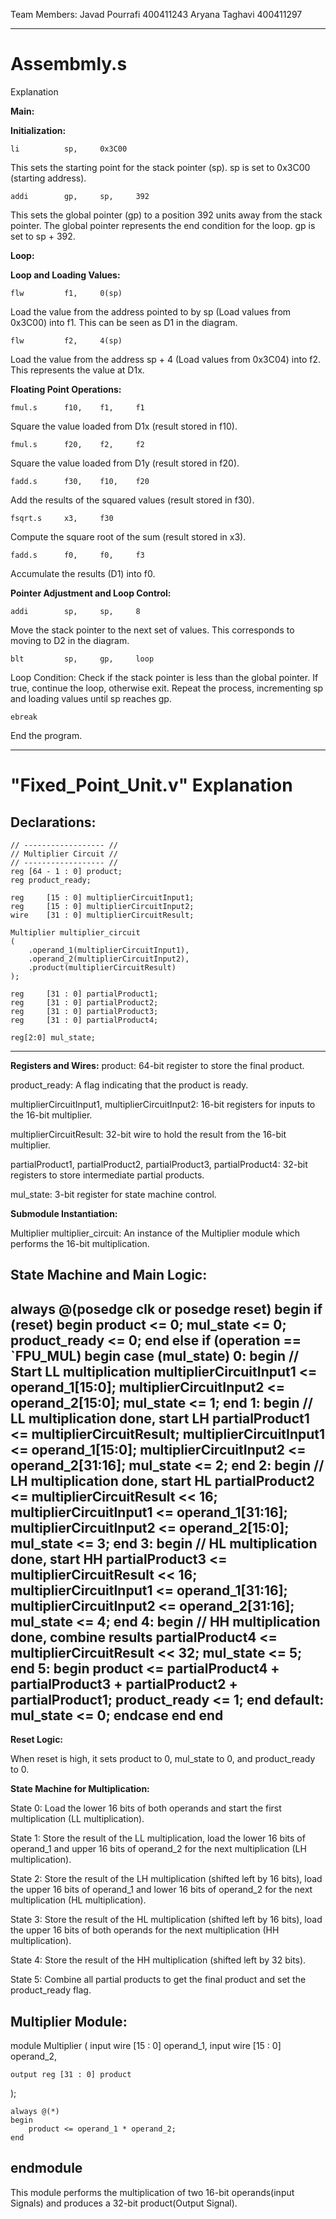 Team Members:
Javad Pourrafi      400411243
Aryana Taghavi      400411297
_______________________________________________________________________________________________________________________________________________
# Assembmly.s

Explanation

**Main:**

**Initialization:**

    li          sp,     0x3C00

This sets the starting point for the stack pointer (sp). sp is set to 0x3C00 (starting address).

    addi        gp,     sp,     392

This sets the global pointer (gp) to a position 392 units away from the stack pointer. The global pointer represents the end condition for the loop. gp is set to sp + 392.

**Loop:**            

**Loop and Loading Values:**

    flw         f1,     0(sp)

Load the value from the address pointed to by sp (Load values from 0x3C00) into f1. This can be seen as D1 in the diagram.

    flw         f2,     4(sp)

Load the value from the address sp + 4 (Load values from 0x3C04) into f2. This represents the value at D1x.

**Floating Point Operations:**

    fmul.s      f10,    f1,     f1

Square the value loaded from D1x (result stored in f10).

    fmul.s      f20,    f2,     f2

Square the value loaded from D1y (result stored in f20).

    fadd.s      f30,    f10,    f20

Add the results of the squared values (result stored in f30).

    fsqrt.s     x3,     f30

Compute the square root of the sum (result stored in x3).

    fadd.s      f0,     f0,     f3

Accumulate the results (D1) into f0.


**Pointer Adjustment and Loop Control:**    

    addi        sp,     sp,     8

Move the stack pointer to the next set of values. This corresponds to moving to D2 in the diagram.

    blt         sp,     gp,     loop

Loop Condition: Check if the stack pointer is less than the global pointer. If true, continue the loop, otherwise exit. Repeat the process, incrementing sp and loading values until sp reaches gp.

    ebreak

End the program.
_________________________________________________________________________________________________________________________________________________________________________
# "Fixed_Point_Unit.v" Explanation

**Declarations:**
-------------------------------------------------
    // ------------------ //
    // Multiplier Circuit //
    // ------------------ //   
    reg [64 - 1 : 0] product;
    reg product_ready;

    reg     [15 : 0] multiplierCircuitInput1;
    reg     [15 : 0] multiplierCircuitInput2;
    wire    [31 : 0] multiplierCircuitResult;

    Multiplier multiplier_circuit
    (
        .operand_1(multiplierCircuitInput1),
        .operand_2(multiplierCircuitInput2),
        .product(multiplierCircuitResult)
    );

    reg     [31 : 0] partialProduct1;
    reg     [31 : 0] partialProduct2;
    reg     [31 : 0] partialProduct3;
    reg     [31 : 0] partialProduct4;
    
    reg[2:0] mul_state;
-------------------------------------------------

**Registers and Wires:**
product: 64-bit register to store the final product.

product_ready: A flag indicating that the product is ready.

multiplierCircuitInput1, multiplierCircuitInput2: 16-bit registers for inputs to the 16-bit multiplier.

multiplierCircuitResult: 32-bit wire to hold the result from the 16-bit multiplier.

partialProduct1, partialProduct2, partialProduct3, partialProduct4: 32-bit registers to store intermediate partial products.

mul_state: 3-bit register for state machine control.

**Submodule Instantiation:**

Multiplier multiplier_circuit: An instance of the Multiplier module which performs the 16-bit multiplication.

**State Machine and Main Logic:**
-------------------------------------------------
always @(posedge clk or posedge reset)
    begin
        if (reset) begin
            product <= 0;
            mul_state <= 0;
            product_ready <= 0;
        end else if (operation == `FPU_MUL) begin
            case (mul_state)
                0: begin // Start LL multiplication
                    multiplierCircuitInput1 <= operand_1[15:0];
                    multiplierCircuitInput2 <= operand_2[15:0];
                    mul_state <= 1;
                end
                1: begin // LL multiplication done, start LH
                    partialProduct1 <= multiplierCircuitResult;
                    multiplierCircuitInput1 <= operand_1[15:0];
                    multiplierCircuitInput2 <= operand_2[31:16];
                    mul_state <= 2;
                end
                2: begin // LH multiplication done, start HL
                    partialProduct2 <= multiplierCircuitResult << 16;
                    multiplierCircuitInput1 <= operand_1[31:16];
                    multiplierCircuitInput2 <= operand_2[15:0];
                    mul_state <= 3;
                end
                3: begin // HL multiplication done, start HH
                    partialProduct3 <= multiplierCircuitResult << 16;
                    multiplierCircuitInput1 <= operand_1[31:16];
                    multiplierCircuitInput2 <= operand_2[31:16];
                    mul_state <= 4;
                end
                4: begin // HH multiplication done, combine results
                    partialProduct4 <= multiplierCircuitResult << 32;
                    mul_state <= 5;
                end
                5: begin 
                    product <= partialProduct4 + partialProduct3 + partialProduct2 + partialProduct1;
                    product_ready <= 1;
                end
                default: mul_state <= 0;
            endcase
        end
    end
-------------------------------------------------
**Reset Logic:**

When reset is high, it sets product to 0, mul_state to 0, and product_ready to 0.

**State Machine for Multiplication:**

State 0: Load the lower 16 bits of both operands and start the first multiplication (LL multiplication).

State 1: Store the result of the LL multiplication, load the lower 16 bits of operand_1 and upper 16 bits of operand_2 for the next multiplication (LH multiplication).

State 2: Store the result of the LH multiplication (shifted left by 16 bits), load the upper 16 bits of operand_1 and lower 16 bits of operand_2 for the next multiplication (HL multiplication).

State 3: Store the result of the HL multiplication (shifted left by 16 bits), load the upper 16 bits of both operands for the next multiplication (HH multiplication).

State 4: Store the result of the HH multiplication (shifted left by 32 bits).

State 5: Combine all partial products to get the final product and set the product_ready flag.

**Multiplier Module:**
-------------------------------------------------
module Multiplier
(
    input wire [15 : 0] operand_1,
    input wire [15 : 0] operand_2,

    output reg [31 : 0] product
);

    always @(*)
    begin
        product <= operand_1 * operand_2;
    end
endmodule
-------------------------------------------------
This module performs the multiplication of two 16-bit operands(input Signals) and produces a 32-bit product(Output Signal).